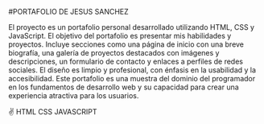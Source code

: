 #PORTAFOLIO DE JESUS SANCHEZ

El proyecto es un portafolio personal desarrollado utilizando HTML, CSS y JavaScript. El objetivo del portafolio es presentar mis habilidades y proyectos. Incluye secciones como una página de inicio con una breve biografía, una galería de proyectos destacados con imágenes y descripciones, un formulario de contacto y enlaces a perfiles de redes sociales. El diseño es limpio y profesional, con énfasis en la usabilidad y la accesibilidad. Este portafolio es una muestra del dominio del programador en los fundamentos de desarrollo web y su capacidad para crear una experiencia atractiva para los usuarios.

✌ HTML CSS JAVASCRIPT



#
